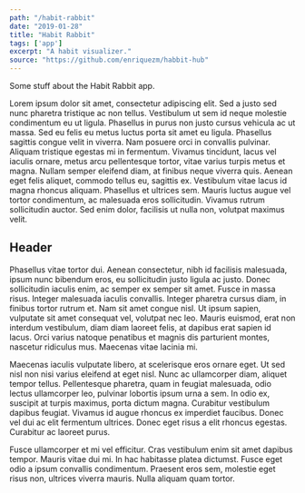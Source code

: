 ```yaml
---
path: "/habit-rabbit"
date: "2019-01-28"
title: "Habit Rabbit"
tags: ['app']
excerpt: "A habit visualizer."
source: "https://github.com/enriquezm/habbit-hub"
---
```


Some stuff about the Habit Rabbit app.

Lorem ipsum dolor sit amet, consectetur adipiscing elit. Sed a justo sed nunc pharetra tristique ac non tellus. Vestibulum ut sem id neque molestie condimentum eu ut ligula. Phasellus in purus non justo cursus vehicula ac ut massa. Sed eu felis eu metus luctus porta sit amet eu ligula. Phasellus sagittis congue velit in viverra. Nam posuere orci in convallis pulvinar. Aliquam tristique egestas mi in fermentum. Vivamus tincidunt, lacus vel iaculis ornare, metus arcu pellentesque tortor, vitae varius turpis metus et magna. Nullam semper eleifend diam, at finibus neque viverra quis. Aenean eget felis aliquet, commodo tellus eu, sagittis ex. Vestibulum vitae lacus id magna rhoncus aliquam. Phasellus et ultrices sem. Mauris luctus augue vel tortor condimentum, ac malesuada eros sollicitudin. Vivamus rutrum sollicitudin auctor. Sed enim dolor, facilisis ut nulla non, volutpat maximus velit.

## Header

Phasellus vitae tortor dui. Aenean consectetur, nibh id facilisis malesuada, ipsum nunc bibendum eros, eu sollicitudin justo ligula ac justo. Donec sollicitudin iaculis enim, ac semper ex semper sit amet. Fusce in massa risus. Integer malesuada iaculis convallis. Integer pharetra cursus diam, in finibus tortor rutrum et. Nam sit amet congue nisl. Ut ipsum sapien, vulputate sit amet consequat vel, volutpat nec leo. Mauris euismod, erat non interdum vestibulum, diam diam laoreet felis, at dapibus erat sapien id lacus. Orci varius natoque penatibus et magnis dis parturient montes, nascetur ridiculus mus. Maecenas vitae lacinia mi.

Maecenas iaculis vulputate libero, at scelerisque eros ornare eget. Ut sed nisl non nisi varius eleifend at eget nisl. Nunc ac ullamcorper diam, aliquet tempor tellus. Pellentesque pharetra, quam in feugiat malesuada, odio lectus ullamcorper leo, pulvinar lobortis ipsum urna a sem. In odio ex, suscipit at turpis maximus, porta dictum magna. Curabitur vestibulum dapibus feugiat. Vivamus id augue rhoncus ex imperdiet faucibus. Donec vel dui ac elit fermentum ultrices. Donec eget risus a elit rhoncus egestas. Curabitur ac laoreet purus.

Fusce ullamcorper et mi vel efficitur. Cras vestibulum enim sit amet dapibus tempor. Mauris vitae dui mi. In hac habitasse platea dictumst. Fusce eget odio a ipsum convallis condimentum. Praesent eros sem, molestie eget risus non, ultrices viverra mauris. Nulla aliquam quam tortor.
